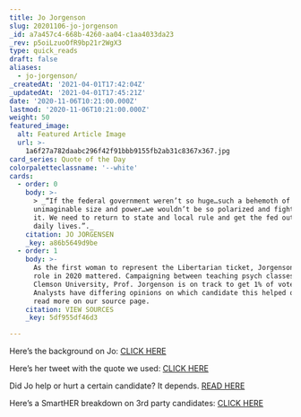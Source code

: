```yaml
---
title: Jo Jorgenson
slug: 20201106-jo-jorgenson
_id: a7a457c4-668b-4260-aa04-c1aa4033da23
_rev: p5oiLzuoOfR9bp21r2WgX3
type: quick_reads
draft: false
aliases:
  - jo-jorgenson/
_createdAt: '2021-04-01T17:42:04Z'
_updatedAt: '2021-04-01T17:45:21Z'
date: '2020-11-06T10:21:00.000Z'
lastmod: '2020-11-06T10:21:00.000Z'
weight: 50
featured_image:
  alt: Featured Article Image
  url: >-
    1a6f27a782daabc296f42f91bbb9155fb2ab31c8367x367.jpg
card_series: Quote of the Day
colorpaletteclassname: '--white'
cards:
  - order: 0
    body: >-
      > _“If the federal government weren’t so huge…such a behemoth of
      unimaginable size and power…we wouldn’t be so polarized and fighting over
      it. We need to return to state and local rule and get the fed out of our
      daily lives.”._
    citation: JO JORGENSEN
    _key: a86b5649d9be
  - order: 1
    body: >-
      As the first woman to represent the Libertarian ticket, Jorgenson says her
      role in 2020 mattered. Campaigning between teaching psych classes at
      Clemson University, Prof. Jorgenson is on track to get 1% of vote.
      Analysts have differing opinions on which candidate this helped or hurt -
      read more on our source page.
    citation: VIEW SOURCES
    _key: 5df955df46d3

---
```

Here’s the background on Jo: [CLICK HERE](https://www.usatoday.com/story/news/politics/elections/2020/11/05/jo-jorgensen-libertarian-presidential-candidate-gets-votes-in-wisconsin/6173100002/)

Here’s her tweet with the quote we used: [CLICK HERE](https://twitter.com/Jorgensen4POTUS/status/1321167035494256643?s=20)

Did Jo help or hurt a certain candidate? It depends. [READ HERE](https://www.foxnews.com/politics/libertarian-vote-swing-states-biden-edge)

Here’s a SmartHER breakdown on 3rd party candidates: [CLICK HERE](https://smarthernews.com/election-2020-third-party-candidates/)